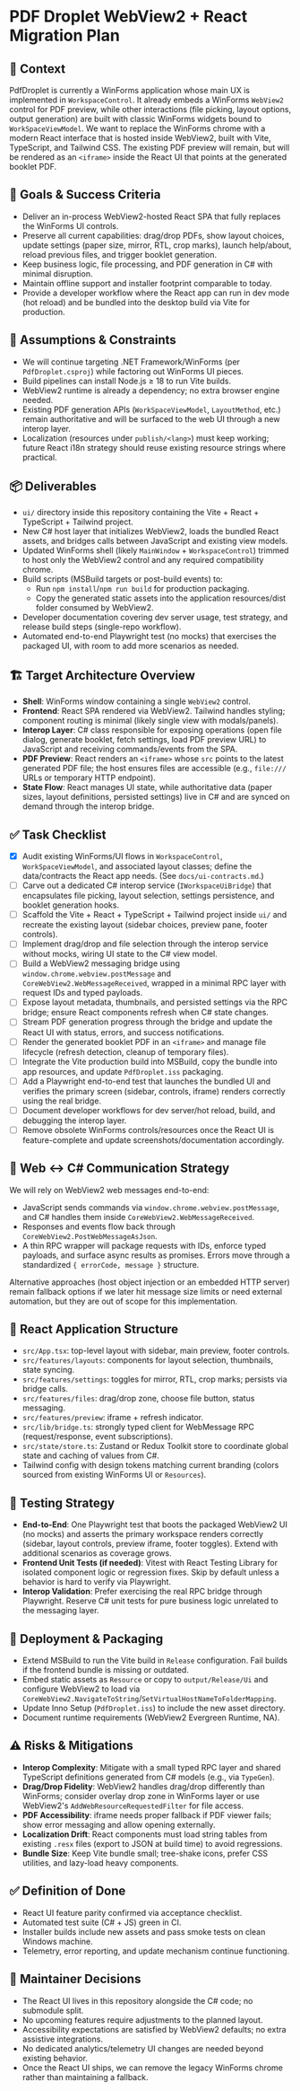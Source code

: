 # PDF Droplet WebView2 + React Migration Plan

## 🧭 Context

PdfDroplet is currently a WinForms application whose main UX is implemented in `WorkspaceControl`. It already embeds a WinForms `WebView2` control for PDF preview, while other interactions (file picking, layout options, output generation) are built with classic WinForms widgets bound to `WorkSpaceViewModel`. We want to replace the WinForms chrome with a modern React interface that is hosted inside WebView2, built with Vite, TypeScript, and Tailwind CSS. The existing PDF preview will remain, but will be rendered as an `<iframe>` inside the React UI that points at the generated booklet PDF.

## 🎯 Goals & Success Criteria

- Deliver an in-process WebView2-hosted React SPA that fully replaces the WinForms UI controls.
- Preserve all current capabilities: drag/drop PDFs, show layout choices, update settings (paper size, mirror, RTL, crop marks), launch help/about, reload previous files, and trigger booklet generation.
- Keep business logic, file processing, and PDF generation in C# with minimal disruption.
- Maintain offline support and installer footprint comparable to today.
- Provide a developer workflow where the React app can run in dev mode (hot reload) and be bundled into the desktop build via Vite for production.

## 🔧 Assumptions & Constraints

- We will continue targeting .NET Framework/WinForms (per `PdfDroplet.csproj`) while factoring out WinForms UI pieces.
- Build pipelines can install Node.js ≥ 18 to run Vite builds.
- WebView2 runtime is already a dependency; no extra browser engine needed.
- Existing PDF generation APIs (`WorkSpaceViewModel`, `LayoutMethod`, etc.) remain authoritative and will be surfaced to the web UI through a new interop layer.
- Localization (resources under `publish/<lang>`) must keep working; future React i18n strategy should reuse existing resource strings where practical.

## 📦 Deliverables

- `ui/` directory inside this repository containing the Vite + React + TypeScript + Tailwind project.
- New C# host layer that initializes WebView2, loads the bundled React assets, and bridges calls between JavaScript and existing view models.
- Updated WinForms shell (likely `MainWindow` + `WorkspaceControl`) trimmed to host only the WebView2 control and any required compatibility chrome.
- Build scripts (MSBuild targets or post-build events) to:
  - Run `npm install`/`npm run build` for production packaging.
  - Copy the generated static assets into the application resources/dist folder consumed by WebView2.
- Developer documentation covering dev server usage, test strategy, and release build steps (single-repo workflow).
- Automated end-to-end Playwright test (no mocks) that exercises the packaged UI, with room to add more scenarios as needed.

## 🏗️ Target Architecture Overview

- **Shell**: WinForms window containing a single `WebView2` control.
- **Frontend**: React SPA rendered via WebView2. Tailwind handles styling; component routing is minimal (likely single view with modals/panels).
- **Interop Layer**: C# class responsible for exposing operations (open file dialog, generate booklet, fetch settings, load PDF preview URL) to JavaScript and receiving commands/events from the SPA.
- **PDF Preview**: React renders an `<iframe>` whose `src` points to the latest generated PDF file; the host ensures files are accessible (e.g., `file:///` URLs or temporary HTTP endpoint).
- **State Flow**: React manages UI state, while authoritative data (paper sizes, layout definitions, persisted settings) live in C# and are synced on demand through the interop bridge.

## ✅ Task Checklist

- [x] Audit existing WinForms/UI flows in `WorkspaceControl`, `WorkSpaceViewModel`, and associated layout classes; define the data/contracts the React app needs. (See `docs/ui-contracts.md`.)
- [ ] Carve out a dedicated C# interop service (`IWorkspaceUiBridge`) that encapsulates file picking, layout selection, settings persistence, and booklet generation hooks.
- [ ] Scaffold the Vite + React + TypeScript + Tailwind project inside `ui/` and recreate the existing layout (sidebar choices, preview pane, footer controls).
- [ ] Implement drag/drop and file selection through the interop service without mocks, wiring UI state to the C# view model.
- [ ] Build a WebView2 messaging bridge using `window.chrome.webview.postMessage` and `CoreWebView2.WebMessageReceived`, wrapped in a minimal RPC layer with request IDs and typed payloads.
- [ ] Expose layout metadata, thumbnails, and persisted settings via the RPC bridge; ensure React components refresh when C# state changes.
- [ ] Stream PDF generation progress through the bridge and update the React UI with status, errors, and success notifications.
- [ ] Render the generated booklet PDF in an `<iframe>` and manage file lifecycle (refresh detection, cleanup of temporary files).
- [ ] Integrate the Vite production build into MSBuild, copy the bundle into app resources, and update `PdfDroplet.iss` packaging.
- [ ] Add a Playwright end-to-end test that launches the bundled UI and verifies the primary screen (sidebar, controls, iframe) renders correctly using the real bridge.
- [ ] Document developer workflows for dev server/hot reload, build, and debugging the interop layer.
- [ ] Remove obsolete WinForms controls/resources once the React UI is feature-complete and update screenshots/documentation accordingly.

## 🔌 Web ↔ C# Communication Strategy

We will rely on WebView2 web messages end-to-end:

- JavaScript sends commands via `window.chrome.webview.postMessage`, and C# handles them inside `CoreWebView2.WebMessageReceived`.
- Responses and events flow back through `CoreWebView2.PostWebMessageAsJson`.
- A thin RPC wrapper will package requests with IDs, enforce typed payloads, and surface async results as promises. Errors move through a standardized `{ errorCode, message }` structure.

Alternative approaches (host object injection or an embedded HTTP server) remain fallback options if we later hit message size limits or need external automation, but they are out of scope for this implementation.

## 🧱 React Application Structure

- `src/App.tsx`: top-level layout with sidebar, main preview, footer controls.
- `src/features/layouts`: components for layout selection, thumbnails, state syncing.
- `src/features/settings`: toggles for mirror, RTL, crop marks; persists via bridge calls.
- `src/features/files`: drag/drop zone, choose file button, status messaging.
- `src/features/preview`: iframe + refresh indicator.
- `src/lib/bridge.ts`: strongly typed client for WebMessage RPC (request/response, event subscriptions).
- `src/state/store.ts`: Zustand or Redux Toolkit store to coordinate global state and caching of values from C#.
- Tailwind config with design tokens matching current branding (colors sourced from existing WinForms UI or `Resources`).

## 🧪 Testing Strategy

- **End-to-End**: One Playwright test that boots the packaged WebView2 UI (no mocks) and asserts the primary workspace renders correctly (sidebar, layout controls, preview iframe, footer toggles). Extend with additional scenarios as coverage grows.
- **Frontend Unit Tests (if needed)**: Vitest with React Testing Library for isolated component logic or regression fixes. Skip by default unless a behavior is hard to verify via Playwright.
- **Interop Validation**: Prefer exercising the real RPC bridge through Playwright. Reserve C# unit tests for pure business logic unrelated to the messaging layer.

## 🚢 Deployment & Packaging

- Extend MSBuild to run the Vite build in `Release` configuration. Fail builds if the frontend bundle is missing or outdated.
- Embed static assets as `Resource` or copy to `output/Release/Ui` and configure WebView2 to load via `CoreWebView2.NavigateToString`/`SetVirtualHostNameToFolderMapping`.
- Update Inno Setup (`PdfDroplet.iss`) to include the new asset directory.
- Document runtime requirements (WebView2 Evergreen Runtime, NA).

## ⚠️ Risks & Mitigations

- **Interop Complexity**: Mitigate with a small typed RPC layer and shared TypeScript definitions generated from C# models (e.g., via `TypeGen`).
- **Drag/Drop Fidelity**: WebView2 handles drag/drop differently than WinForms; consider overlay drop zone in WinForms layer or use WebView2's `AddWebResourceRequestedFilter` for file access.
- **PDF Accessibility**: iframe needs proper fallback if PDF viewer fails; show error messaging and allow opening externally.
- **Localization Drift**: React components must load string tables from existing `.resx` files (export to JSON at build time) to avoid regressions.
- **Bundle Size**: Keep Vite bundle small; tree-shake icons, prefer CSS utilities, and lazy-load heavy components.

## ✅ Definition of Done

- React UI feature parity confirmed via acceptance checklist.
- Automated test suite (C# + JS) green in CI.
- Installer builds include new assets and pass smoke tests on clean Windows machine.
- Telemetry, error reporting, and update mechanism continue functioning.

## 📝 Maintainer Decisions

- The React UI lives in this repository alongside the C# code; no submodule split.
- No upcoming features require adjustments to the planned layout.
- Accessibility expectations are satisfied by WebView2 defaults; no extra assistive integrations.
- No dedicated analytics/telemetry UI changes are needed beyond existing behavior.
- Once the React UI ships, we can remove the legacy WinForms chrome rather than maintaining a fallback.

